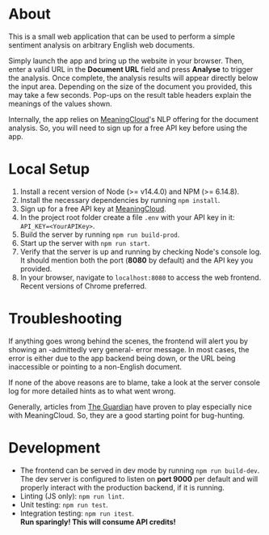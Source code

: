 # About

This is a small web application that can be used to perform a simple sentiment analysis on arbitrary English web documents.

Simply launch the app and bring up the website in your browser. Then, enter a valid URL in the **Document URL** field and press **Analyse** to trigger the analysis. Once complete, the analysis results will appear directly below the input area. Depending on the size of the document you provided, this may take a few seconds. Pop-ups on the result table headers explain the meanings of the values shown.

Internally, the app relies on [MeaningCloud](http:/www.meaningcloud.com)'s NLP offering for the document analysis. So, you will need to sign up for a free API key before using the app.

# Local Setup

1. Install a recent version of Node (>= v14.4.0) and NPM (>= 6.14.8).
2. Install the necessary dependencies by running `npm install`.
3. Sign up for a free API key at [MeaningCloud](https:/www.meaningcloud.com).
4. In the project root folder create a file `.env` with your API key in it: `API_KEY=<YourAPIKey>`.
5. Build the server by running `npm run build-prod`.
6. Start up the server with `npm run start`.
7. Verify that the server is up and running by checking Node's console log. It should mention both the port (**8080** by default) and the API key you provided.
8. In your browser, navigate to `localhost:8080` to access the web frontend. Recent versions of Chrome preferred.

# Troubleshooting

If anything goes wrong behind the scenes, the frontend will alert you by showing an -admittedly very general- error message. In most cases, the error is either due to the app backend being down, or the URL being inaccessible or pointing to a non-English document.

If none of the above reasons are to blame, take a look at the server console log for more detailed hints as to what went wrong.

Generally, articles from [The Guardian](https://www.theguardian.com) have proven to play especially nice with MeaningCloud. So, they are a good starting point for bug-hunting.

# Development

- The frontend can be served in dev mode by running `npm run build-dev`.
  </br> The dev server is configured to listen on **port 9000** per default and will properly interact with the production backend, if it is running.
- Linting (JS only): `npm run lint`.
- Unit testing: `npm run test`.
- Integration testing: `npm run itest`.
  </br> **Run sparingly! This will consume API credits!**
